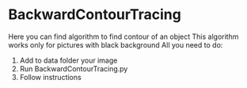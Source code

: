 # BackwardContourTracing
Here you can find algorithm to find contour of an object
This algorithm works only for pictures with black background
All you need to do:
1. Add to data folder your image
2. Run BackwardContourTracing.py
3. Follow instructions
